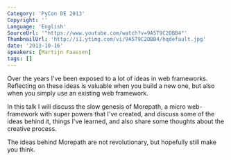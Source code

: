 ```yaml
---
Category: 'PyCon DE 2013'
Copyright: ''
Language: 'English'
SourceUrl: '"https://www.youtube.com/watch?v=9A5T9C2OBB4"'
ThumbnailUrl: 'http://i1.ytimg.com/vi/9A5T9C2OBB4/hqdefault.jpg'
date: '2013-10-16'
speakers: [Martijn Faassen]
tags: []
---
```

Over the years I've been exposed to a lot of ideas in web frameworks. Reflecting on these ideas is valuable when you build a new one, but also when you simply use an existing web framework.

In this talk I will discuss the slow genesis of Morepath, a micro web-framework with super powers that I've created, and discuss some of the ideas behind it, things I've learned, and also share some thoughts about the creative process.

The ideas behind Morepath are not revolutionary, but hopefully still make you think.

